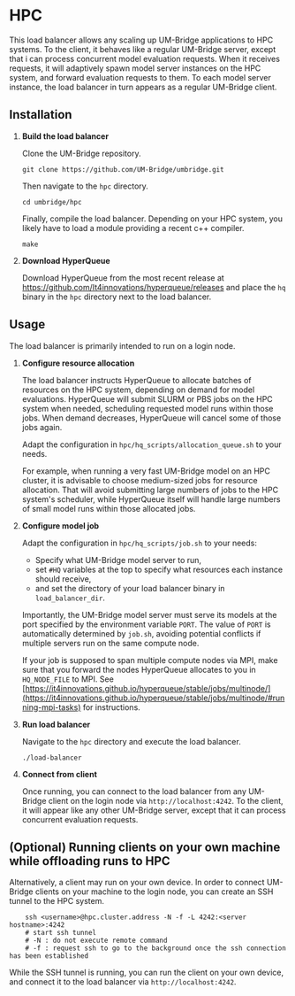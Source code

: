 # HPC

This load balancer allows any scaling up UM-Bridge applications to HPC systems. To the client, it behaves like a regular UM-Bridge server, except that i can process concurrent model evaluation requests. When it receives requests, it will adaptively spawn model server instances on the HPC system, and forward evaluation requests to them. To each model server instance, the load balancer in turn appears as a regular UM-Bridge client.

## Installation

1. **Build the load balancer**
  
   Clone the UM-Bridge repository.
 
   ```
   git clone https://github.com/UM-Bridge/umbridge.git
   ```
   
   Then navigate to the `hpc` directory.

   ```
   cd umbridge/hpc
   ```
   
   Finally, compile the load balancer. Depending on your HPC system, you likely have to load a module providing a recent c++ compiler.

   ```
   make
   ```

2. **Download HyperQueue**
   
   Download HyperQueue from the most recent release at https://github.com/It4innovations/hyperqueue/releases and place the `hq` binary in the `hpc` directory next to the load balancer.

## Usage

The load balancer is primarily intended to run on a login node.

1. **Configure resource allocation**

   The load balancer instructs HyperQueue to allocate batches of resources on the HPC system, depending on demand for model evaluations. HyperQueue will submit SLURM or PBS jobs on the HPC system when needed, scheduling requested model runs within those jobs. When demand decreases, HyperQueue will cancel some of those jobs again.
  
   Adapt the configuration in ``hpc/hq_scripts/allocation_queue.sh`` to your needs.

   For example, when running a very fast UM-Bridge model on an HPC cluster, it is advisable to choose medium-sized jobs for resource allocation. That will avoid submitting large numbers of jobs to the HPC system's scheduler, while HyperQueue itself will handle large numbers of small model runs within those allocated jobs.

2. **Configure model job**

   Adapt the configuration in ``hpc/hq_scripts/job.sh`` to your needs:
   * Specify what UM-Bridge model server to run,
   * set `#HQ` variables at the top to specify what resources each instance should receive,
   * and set the directory of your load balancer binary in `load_balancer_dir`.

   Importantly, the UM-Bridge model server must serve its models at the port specified by the environment variable `PORT`. The value of `PORT` is automatically determined by `job.sh`, avoiding potential conflicts if multiple servers run on the same compute node.

   If your job is supposed to span multiple compute nodes via MPI, make sure that you forward the nodes HyperQueue allocates to you in `HQ_NODE_FILE` to MPI. See [https://it4innovations.github.io/hyperqueue/stable/jobs/multinode/](https://it4innovations.github.io/hyperqueue/stable/jobs/multinode/#running-mpi-tasks) for instructions.


4. **Run load balancer**

   Navigate to the `hpc` directory and execute the load balancer.

   ```
   ./load-balancer
   ```

5. **Connect from client**

   Once running, you can connect to the load balancer from any UM-Bridge client on the login node via `http://localhost:4242`. To the client, it will appear like any other UM-Bridge server, except that it can process concurrent evaluation requests.

## (Optional) Running clients on your own machine while offloading runs to HPC

Alternatively, a client may run on your own device. In order to connect UM-Bridge clients on your machine to the login node, you can create an SSH tunnel to the HPC system.

```
    ssh <username>@hpc.cluster.address -N -f -L 4242:<server hostname>:4242
    # start ssh tunnel
    # -N : do not execute remote command
    # -f : request ssh to go to the background once the ssh connection has been established
```

While the SSH tunnel is running, you can run the client on your own device, and connect it to the load balancer via `http://localhost:4242`.
